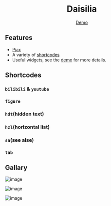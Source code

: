 <h1 align="center">Daisilia</h1>

<div align="center"><a href="https://daisilia.com">Demo</a></div>

## Features

- [Pjax](https://github.com/MoOx/pjax)
- A variety of [shortcodes](#shortcodes)
- Useful widgets, see the [demo](https://daisilia.com) for more details.

## Shortcodes

### `bilibili` & `youtube`

### `figure`

### `hdt`(hidden text)

### `hzl`(horizontal list)

### `sa`(see alse)

### `tab`

## Gallary

![image](https://user-images.githubusercontent.com/36324537/151486512-43da3cef-ffa5-44b2-a9f0-b0a78c1a5ef1.png)

![image](https://user-images.githubusercontent.com/36324537/151486576-6c56b7e4-5cad-471e-ab60-eb12dc0673e4.png)

![image](https://user-images.githubusercontent.com/36324537/151486622-820888a3-ca22-426b-86db-5f136cb9e377.png)
